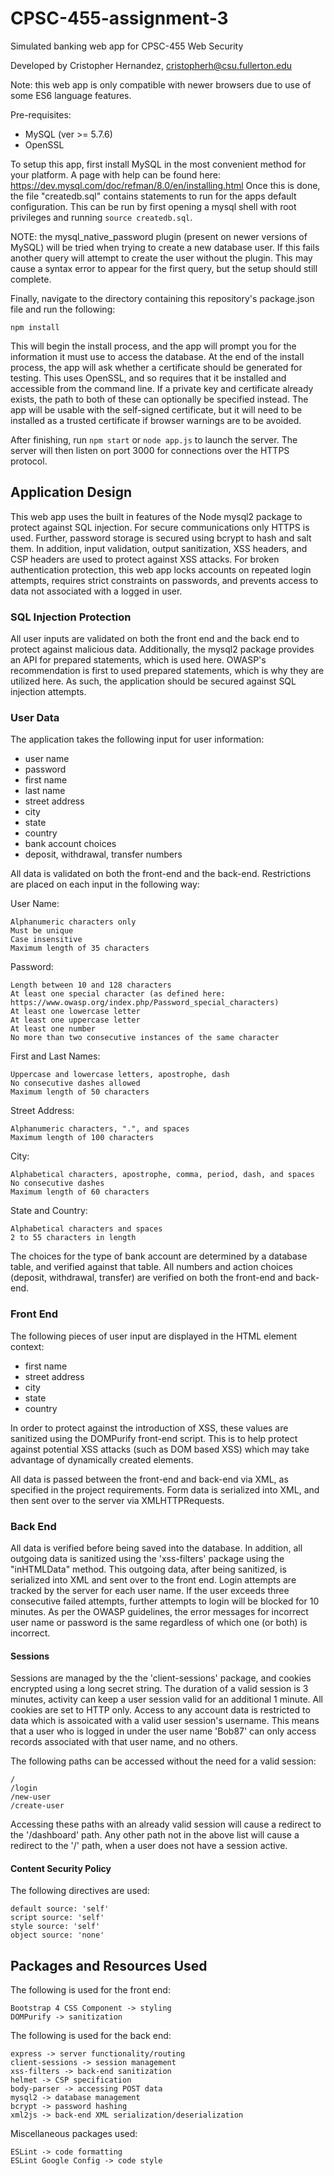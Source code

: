 # CPSC-455-assignment-3
Simulated banking web app for CPSC-455 Web Security

Developed by Cristopher Hernandez, cristopherh@csu.fullerton.edu


Note: this web app is only compatible with newer browsers due to use of some ES6 language features.

Pre-requisites:
- MySQL (ver >= 5.7.6)
- OpenSSL

To setup this app, first install MySQL in the most convenient method for your platform.
A page with help can be found here: https://dev.mysql.com/doc/refman/8.0/en/installing.html
Once this is done, the file "createdb.sql" contains statements to run for the apps default configuration.
This can be run by first opening a mysql shell with root privileges and running ```source createdb.sql```.

NOTE: the mysql_native_password plugin (present on newer versions of MySQL) will be tried when trying to create a new database user.
      If this fails another query will attempt to create the user without the plugin.
      This may cause a syntax error to appear for the first query, but the setup should still complete.

Finally, navigate to the directory containing this repository's package.json file and run the following:

```
npm install
```

This will begin the install process, and the app will prompt you for the information it must use to access the database.
At the end of the install process, the app will ask whether a certificate should be generated for testing.
This uses OpenSSL, and so requires that it be installed and accessible from the command line.
If a private key and certificate already exists, the path to both of these can optionally be specified instead.
The app will be usable with the self-signed certificate, but it will need to be installed as a trusted certificate if browser warnings are to be avoided.

After finishing, run ```npm start``` or ```node app.js``` to launch the server. The server will then listen on port 3000 for connections over the HTTPS protocol.

## Application Design

This web app uses the built in features of the Node mysql2 package to protect against SQL injection.
For secure communications only HTTPS is used. Further, password storage is secured using bcrypt to hash and salt them.
In addition, input validation, output sanitization, XSS headers, and CSP headers are used to protect against XSS attacks.
For broken authentication protection, this web app locks accounts on repeated login attempts, requires strict constraints on
passwords, and prevents access to data not associated with a logged in user.

### SQL Injection Protection

All user inputs are validated on both the front end and the back end to protect against malicious data.
Additionally, the mysql2 package provides an API for prepared statements, which is used here.
OWASP's recommendation is first to used prepared statements, which is why they are utilized here.
As such, the application should be secured against SQL injection attempts.

### User Data

The application takes the following input for user information:
- user name
- password
- first name
- last name
- street address
- city
- state
- country
- bank account choices
- deposit, withdrawal, transfer numbers

All data is validated on both the front-end and the back-end. 
Restrictions are placed on each input in the following way:

User Name:
```
Alphanumeric characters only
Must be unique
Case insensitive
Maximum length of 35 characters
```
Password:
```
Length between 10 and 128 characters
At least one special character (as defined here: https://www.owasp.org/index.php/Password_special_characters)
At least one lowercase letter
At least one uppercase letter
At least one number
No more than two consecutive instances of the same character
```
First and Last Names:
```
Uppercase and lowercase letters, apostrophe, dash
No consecutive dashes allowed
Maximum length of 50 characters
```
Street Address:
```
Alphanumeric characters, ".", and spaces
Maximum length of 100 characters
```
City:
```
Alphabetical characters, apostrophe, comma, period, dash, and spaces
No consecutive dashes
Maximum length of 60 characters
```
State and Country:
```
Alphabetical characters and spaces
2 to 55 characters in length
```

The choices for the type of bank account are determined by a database table, and verified against that table.
All numbers and action choices (deposit, withdrawal, transfer) are verified on both the front-end and back-end.

### Front End

The following pieces of user input are displayed in the HTML element context:
- first name
- street address
- city
- state
- country

In order to protect against the introduction of XSS, these values are sanitized using the DOMPurify front-end script.
This is to help protect against potential XSS attacks (such as DOM based XSS) which may take advantage of dynamically 
created elements.

All data is passed between the front-end and back-end via XML, as specified in the project requirements.
Form data is serialized into XML, and then sent over to the server via XMLHTTPRequests.


### Back End

All data is verified before being saved into the database.
In addition, all outgoing data is sanitized using the 'xss-filters' package using the "inHTMLData" method.
This outgoing data, after being sanitized, is serialized into XML and sent over to the front end.
Login attempts are tracked by the server for each user name. If the user exceeds three consecutive failed attempts,
further attempts to login will be blocked for 10 minutes. As per the OWASP guidelines, the error messages for incorrect
user name or password is the same regardless of which one (or both) is incorrect. 

#### Sessions

Sessions are managed by the the 'client-sessions' package, and cookies encrypted using a long secret string.
The duration of a valid session is 3 minutes, activity can keep a user session valid for an additional 1 minute.
All cookies are set to HTTP only. Access to any account data is restricted to data which is assoicated with a valid
user session's username. This means that a user who is logged in under the user name 'Bob87' can only access records associated
with that user name, and no others.

The following paths can be accessed without the need for a valid session:
```
/
/login
/new-user
/create-user
```
Accessing these paths with an already valid session will cause a redirect to the '/dashboard' path.
Any other path not in the above list will cause a redirect to the '/' path, when a user does not have a session active.

#### Content Security Policy

The following directives are used:
```
default source: 'self'
script source: 'self'
style source: 'self'
object source: 'none'
```

## Packages and Resources Used

The following is used for the front end:
```
Bootstrap 4 CSS Component -> styling
DOMPurify -> sanitization
```

The following is used for the back end:
```
express -> server functionality/routing
client-sessions -> session management
xss-filters -> back-end sanitization
helmet -> CSP specification
body-parser -> accessing POST data
mysql2 -> database management
bcrypt -> password hashing
xml2js -> back-end XML serialization/deserialization
```

Miscellaneous packages used:
```
ESLint -> code formatting
ESLint Google Config -> code style
```
